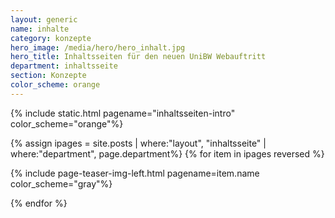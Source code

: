 ```yaml
---
layout: generic
name: inhalte
category: konzepte
hero_image: /media/hero/hero_inhalt.jpg
hero_title: Inhaltsseiten für den neuen UniBW Webauftritt
department: inhaltsseite
section: Konzepte
color_scheme: orange
---
```


{% include static.html pagename="inhaltsseiten-intro" color_scheme="orange"%}

<div class="separator dotted separator-medium-line"> </div>

{% assign ipages = site.posts | where:"layout", "inhaltsseite" | where:"department", page.department%}
{% for item in ipages reversed %}

{% include page-teaser-img-left.html pagename=item.name color_scheme="gray"%}

<div class="separator dotted separator-medium-line"> </div>

{% endfor %}
